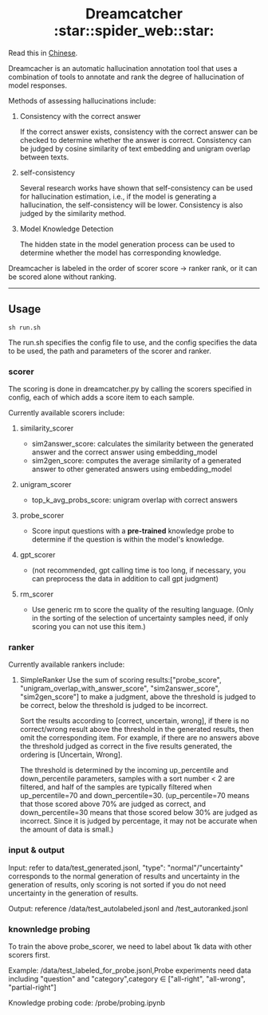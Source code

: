 <h1 style="text-align: center;">Dreamcatcher :star::spider_web::star: </h1>

Read this in [Chinese](readme-zh.md).


Dreamcacher is an automatic hallucination annotation tool that uses a combination of tools to annotate and rank the degree of hallucination of model responses.

Methods of assessing hallucinations include:

1. Consistency with the correct answer

    If the correct answer exists, consistency with the correct answer can be checked to determine whether the answer is correct. Consistency can be judged by cosine similarity of text embedding and unigram overlap between texts.

2. self-consistency

    Several research works have shown that self-consistency can be used for hallucination estimation, i.e., if the model is generating a hallucination, the self-consistency will be lower. Consistency is also judged by the similarity method.

3. Model Knowledge Detection

    The hidden state in the model generation process can be used to determine whether the model has corresponding knowledge.

Dreamcacher is labeled in the order of scorer score -> ranker rank, or it can be scored alone without ranking.

---

## Usage

    sh run.sh 

The run.sh specifies the config file to use, and the config specifies the data to be used, the path and parameters of the scorer and ranker.

### scorer

The scoring is done in dreamcatcher.py by calling the scorers specified in config, each of which adds a score item to each sample.

Currently available scorers include:

1. similarity_scorer
    - sim2answer_score: calculates the similarity between the generated answer and the correct answer using embedding_model
    - sim2gen_score: computes the average similarity of a generated answer to other generated answers using embedding_model

2. unigram_scorer
    - top_k_avg_probs_score: unigram overlap with correct answers

3. probe_scorer
    - Score input questions with a **pre-trained** knowledge probe to determine if the question is within the model's knowledge.

4. gpt_scorer
    - (not recommended, gpt calling time is too long, if necessary, you can preprocess the data in addition to call gpt judgment)

5. rm_scorer
    - Use generic rm to score the quality of the resulting language. (Only in the sorting of the selection of uncertainty samples need, if only scoring you can not use this item.)

### ranker

Currently available rankers include:

1. SimpleRanker
    Use the sum of scoring results:["probe_score", "unigram_overlap_with_answer_score", "sim2answer_score", "sim2gen_score"] to make a judgment, above the threshold is judged to be correct, below the threshold is judged to be incorrect.

    Sort the results according to [correct, uncertain, wrong], if there is no correct/wrong result above the threshold in the generated results, then omit the corresponding item. For example, if there are no answers above the threshold judged as correct in the five results generated, the ordering is [Uncertain, Wrong].

    The threshold is determined by the incoming up_percentile and down_percentile parameters, samples with a sort number < 2 are filtered, and half of the samples are typically filtered when up_percentile=70 and down_percentile=30. (up_percentile=70 means that those scored above 70% are judged as correct, and down_percentile=30 means that those scored below 30% are judged as incorrect. Since it is judged by percentage, it may not be accurate when the amount of data is small.)

### input & output

Input: refer to data/test_generated.jsonl, "type": "normal"/"uncertainty" corresponds to the normal generation of results and uncertainty in the generation of results, only scoring is not sorted if you do not need uncertainty in the generation of results.

Output: reference /data/test_autolabeled.jsonl and /test_autoranked.jsonl


### knownledge probing

To train the above probe_scorer, we need to label about 1k data with other scorers first.

Example: /data/test_labeled_for_probe.jsonl,Probe experiments need data including "question" and "category",category $\in$ ["all-right", "all-wrong", "partial-right"]

Knowledge probing code:
    /probe/probing.ipynb
